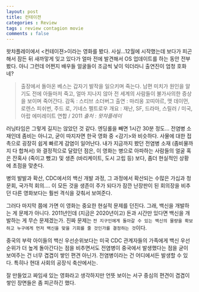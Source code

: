 ```yaml
---
layout: post
title: 컨테이젼
categories : Review
tags : review contagion movie
comments : false
---
```


왓챠플레이에서 <컨테이젼>이라는 영화를 봤다. 사실...12월에 시작했는데 보다가 피곤해서 잠든 뒤 새까맣게 잊고 있다가 얼마 전에 발견해서 OS 업데이트를 하는 동안 전부 봤다. 아니 그런데 어쩐지 배우들 얼굴들이 조금씩 낯이 익더라니 출연진이 엄청 호화네?

> 출장에서 돌아온 베스는 갑자기 발작을 일으키며 죽는다. 남편 미치가 원인을 알기도 전에 아들마저 죽고, 얼마 지나지 않아 전 세계의 사람들이 불가사의한 증상을 보이며 죽어간다.
감독 : 스티브 소더버그
출연 : 마리옹 꼬띠아르, 맷 데이먼, 로렌스 피쉬번, 주드 로, 기네스 펠트로우
개요 : 재난, SF, 드라마, 스릴러 / 미국, 아랍 에미레이트 연합 / 2011
*출처 : 왓챠플레이*

러닝타임은 그렇게 길지는 않았던 것 같다. 엔딩롤을 빼면 1시간 30분 정도... 전염병 소재인데 좀비는 아니고, 굳이 따지자면 한국 영화 중 <감기>와 비슷하다. 사물에 대한 접촉으로 굉장히 쉽게 빠르게 감염이 일어난다. 내가 지금까지 봤던 전염병 소재 (좀비물까지 다 합쳐서) 와 결정적으로 달랐던 점은, 이 영화는 병으로 아파하는 사람들의 얼굴 혹은 잔혹사 (죽이고 뺐고) 및 생존 (바리케이트, 도시 고립 등) 보다, 좀더 현실적인 상황에 초점을 맞춘다.

병의 발발과 확산, CDC에서의 백신 개발 과정, 그 과정에서 확산되는 수많은 가십과 청문회, 국가적 회의.... 이 모든 것을 생존이 주가 되다가 잠깐 난장판이 된 회의장을 비추던 다른 영화보다는 훨씬 격식을 갖춰서 보여준다.

그러다 마지막 쯤에 가면 이 영화는 중요한 현실적 문제를 던진다. 그래, 백신을 개발하는 게 문제가 아니다. 2011년인데 (지금은 2020년이고) 돈과 시간만 있다면 백신을 개발하는 게 무슨 문제겠는가. 진짜 문제는 `전 지구인에게 돌아갈 수 있는 백신의 물량을 확보하고 누구에게 먼저 백신을 맞을 기회를 줄 것인가를 결정하는 것`이다.

중국의 부락 아이들의 백신 우선순위보다는 미국 CDC 관계자들의 가족에게 백신 우선순위가 더 높게 돌아간다는 점을 비추면서도 전염병이 중국에서 발생했다는 점을 굳이 보여주는 건 너무 겹겹이 쌓인 편견 아닌가. 전염병이라는 건 어디에서든 발생할 수 있다. 특히나 현대 사회의 공장식 축산에서는.

잘 만들었고 짜임새 있는 영화라고 생각하지만 언뜻 보이는 서구 중심의 편견이 겹겹이 쌓인 장면들은 좀 피곤하긴 했다.
